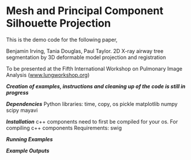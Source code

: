 Mesh and Principal Component Silhouette Projection
==========================

This is the demo code for the following paper, 

Benjamin Irving, Tania Douglas, Paul Taylor. 2D X-ray airway tree segmentation by 
3D deformable model projection and registration

To be presented at the Fifth International Workshop on Pulmonary Image Analysis (www.lungworkshop.org)


***Creation of examples, instructions and cleaning up of the code is still in progress***

***Dependencies***
Python libraries:
time, copy, os
pickle
matplotlib
numpy
scipy
mayavi


***Installation***
c++ components need to first be compiled for your os. For compiling c++ components
Requirements: swig

***Running Examples***

***Example Outputs***
